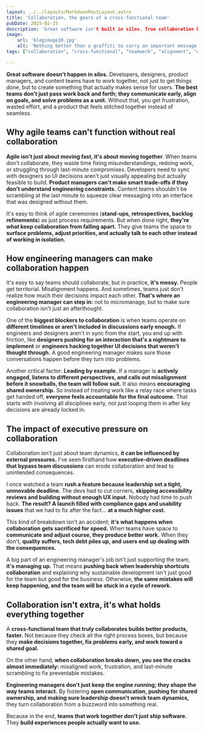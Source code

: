 ```yaml
---
layout: ../../layouts/MarkdownPostLayout.astro
title: 'Collaboration, the gears of a cross-functional team'
pubDate: 2025-02-25
description: 'Great software isn't built in silos. True collaboration between developers, designers, and product managers leads to better products, fewer misunderstandings, and a more effective agile process.'
image:
    url: 'blogimage10.jpg'
    alt: 'Nothing better than a graffiti to carry an important message'
tags: ["collaboration", "cross-functional", "teamwork", "alignment", "communication", "decision-making", "transparency", "team-culture", "agile", "product-delivery", "process", "leadership","my-5-core-values"]

---
```


**Great software doesn't happen in silos.** Developers, designers, product managers, and content teams have to work together, not just to get things done, but to create something that actually makes sense for users. **The best teams don't just pass work back and forth; they communicate early, align on goals, and solve problems as a unit.** Without that, you get frustration, wasted effort, and a product that feels stitched together instead of seamless.

## Why agile teams can't function without real collaboration

**Agile isn't just about moving fast, it's about moving together.** When teams don't collaborate, they waste time fixing misunderstandings, redoing work, or struggling through last-minute compromises. Developers need to sync with designers so UI decisions aren't just visually appealing but actually feasible to build. **Product managers can't make smart trade-offs if they don't understand engineering constraints.** Content teams shouldn't be scrambling at the last minute to squeeze clear messaging into an interface that was designed without them.

It's easy to think of agile ceremonies (**stand-ups, retrospectives, backlog refinements**) as just process requirements. But when done right, **they're what keep collaboration from falling apart.** They give teams the space to **surface problems, adjust priorities, and actually talk to each other instead of working in isolation.**

## How engineering managers can make collaboration happen

It's easy to say teams should collaborate, but in practice, **it's messy.** People get territorial. Misalignment happens. And sometimes, teams just don't realize how much their decisions impact each other. **That's where an engineering manager can step in:** not to micromanage, but to make sure collaboration isn't just an afterthought.

One of the **biggest blockers to collaboration** is when teams operate on **different timelines or aren't included in discussions early enough.** If engineers and designers aren't in sync from the start, you end up with friction, like **designers pushing for an interaction that's a nightmare to implement** or **engineers hacking together UI decisions that weren't thought through.** A good engineering manager makes sure those conversations happen before they turn into problems.

Another critical factor: **Leading by example.** If a manager is **actively engaged, listens to different perspectives, and calls out misalignment before it snowballs, the team will follow suit.** It also means **encouraging shared ownership.** So instead of treating work like a relay race where tasks get handed off, **everyone feels accountable for the final outcome.** That starts with involving all disciplines early, not just looping them in after key decisions are already locked in.

## The impact of executive pressure on collaboration

Collaboration isn't just about team dynamics, **it can be influenced by external pressures.** I've seen firsthand how **executive-driven deadlines that bypass team discussions** can erode collaboration and lead to unintended consequences.

I once watched a team **rush a feature because leadership set a tight, unmovable deadline.** The devs had to cut corners, **skipping accessibility reviews and building without enough UX input.** Nobody had time to push back. **The result? A launch filled with compliance gaps and usability issues** that we had to fix after the fact... **at a much higher cost.**

This kind of breakdown isn't an accident; **it's what happens when collaboration gets sacrificed for speed.** When teams have space to **communicate and adjust course, they produce better work.** When they don't, **quality suffers, tech debt piles up, and users end up dealing with the consequences.**

A big part of an engineering manager's job isn't just supporting the team, **it's managing up.** That means **pushing back when leadership shortcuts collaboration** and explaining why sustainable development isn't just good for the team but good for the business. Otherwise, **the same mistakes will keep happening, and the team will be stuck in a cycle of rework.**

## Collaboration isn't extra, it's what holds everything together

A **cross-functional team that truly collaborates builds better products, faster.** Not because they check all the right process boxes, but because they **make decisions together, fix problems early, and work toward a shared goal.**

On the other hand, **when collaboration breaks down, you see the cracks almost immediately:** misaligned work, frustration, and last-minute scrambling to fix preventable mistakes.

**Engineering managers don't just keep the engine running; they shape the way teams interact.** By fostering **open communication, pushing for shared ownership, and making sure leadership doesn't wreck team dynamics,** they turn collaboration from a buzzword into something real.

Because in the end, **teams that work together don't just ship software.** They **build experiences people actually want to use.**
